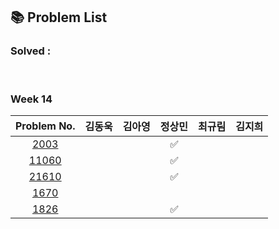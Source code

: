 ## 📚 Problem List 

### Solved : 

<br>

### Week 14

|Problem No.|김동욱|김아영|정상민|최규림|김지희|
|:-----------:|:-----:|:----:|:----:|:----:|:----:|
|[2003](https://www.acmicpc.net/problem/2003)|   |   | ✅ |  |  |
|[11060](https://www.acmicpc.net/problem/11060)|   |   | ✅ |  |  |
|[21610](https://www.acmicpc.net/problem/21610)|   |   | ✅ |  |  |
|[1670](https://www.acmicpc.net/problem/1670)|   |   |  |  |  |
|[1826](https://www.acmicpc.net/problem/1826)|   |  | ✅ |  | |

